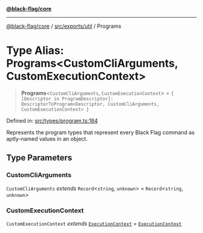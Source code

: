 [**@black-flag/core**](../../../../README.md)

***

[@black-flag/core](../../../../README.md) / [src/exports/util](../README.md) / Programs

# Type Alias: Programs\<CustomCliArguments, CustomExecutionContext\>

> **Programs**\<`CustomCliArguments`, `CustomExecutionContext`\> = `{ [Descriptor in ProgramDescriptor]: DescriptorToProgram<Descriptor, CustomCliArguments, CustomExecutionContext> }`

Defined in: [src/types/program.ts:184](https://github.com/Xunnamius/black-flag/blob/54f69b5502007e20a8937998cea6e285d5db6d7c/src/types/program.ts#L184)

Represents the program types that represent every Black Flag command as
aptly-named values in an object.

## Type Parameters

### CustomCliArguments

`CustomCliArguments` *extends* `Record`\<`string`, `unknown`\> = `Record`\<`string`, `unknown`\>

### CustomExecutionContext

`CustomExecutionContext` *extends* [`ExecutionContext`](ExecutionContext.md) = [`ExecutionContext`](ExecutionContext.md)
